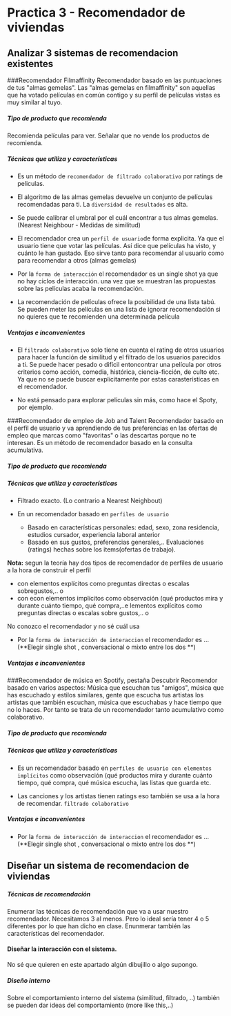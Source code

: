 # Practica 3 - Recomendador de viviendas


## Analizar 3 sistemas de recomendacion existentes

###Recomendador Filmaffinity
Recomendador basado en las puntuaciones de tus "almas gemelas".
Las "almas gemelas en filmaffinity" son aquellas que ha votado películas en común contigo y su perfíl de películas vistas es muy similar al tuyo.


##### Tipo de producto que recomienda
Recomienda películas para ver. Señalar que no vende los productos de recomienda. 

##### Técnicas que utiliza y características

 - Es un método de `recomendador de filtrado colaborativo` por ratings de peliculas. 

 - El algoritmo de las almas gemelas devuelve un conjunto de películas recomendadas para ti. La `diversidad de resultados` es alta. 

 - Se puede calibrar el umbral por el cuál encontrar a tus almas gemelas. (Nearest Neighbour - Medidas de similitud) 

 - El recomendador crea un `perfil de usuario`de forma explicita. Ya que el usuario tiene que votar las películas. Así dice que películas ha visto, y cuánto le han gustado. Eso sirve tanto para recomendar al usuario como para recomendar a otros (almas gemelas)

 - Por la `forma de interacción` el recomendador es un single shot ya que no hay ciclos de interacción. una vez que se muestran las propuestas sobre las películas acaba la recomendación. 

 - La recomendación de películas ofrece la posibilidad de una lista tabú. Se pueden meter las películas en una lista de ignorar recomendación si no quieres que te recomienden una determinada película

##### Ventajas e inconvenientes

- El `filtrado colaborativo` solo tiene en cuenta el rating de otros usuarios para hacer la función de similitud y el filtrado de los usuarios parecidos a ti. Se puede hacer pesado o difícil entoncontrar una película por otros criterios como acción, comedia, histórica, ciencia-ficción, de culto etc. Ya que no se puede buscar explicitamente por estas carasterísticas en el recomendador.  

- No está pensado para explorar películas sin más, como hace el Spoty, por ejemplo. 



###Recomendador de empleo de Job and Talent
Recomendador basado en el perfil de usuario y va aprendiendo de tus preferencias en las ofertas de empleo que marcas como "favoritas" o las descartas porque no te interesan.
Es un método de recomendador basado en la consulta acumulativa.

##### Tipo de producto que recomienda

##### Técnicas que utiliza y características

- Filtrado exacto. (Lo contrario a Nearest Neighbout)

- En un recomendador basado en `perfiles de usuario`
	- Basado en características personales: edad, sexo, zona residencia, estudios cursador, experiencia laboral anterior
	- Basado en sus gustos, preferencias generales,.. Evaluaciones (ratings) hechas sobre los items(ofertas de trabajo). 

**Nota:**  segun la teoría hay dos tipos de recomendador de perfiles de usuario a la hora de construir el perfil

- con elementos explícitos como preguntas directas o escalas sobregustos,.. o
- con econ elementos implícitos como observación (qué productos mira y durante cuánto tiempo, qué compra,..e lementos explícitos como
preguntas directas o escalas sobre gustos,.. o 

No conozco el recomendador y no sé cuál usa

- Por la `forma de interacción de interaccion` el recomendador es ... (**Elegir single shot , conversacional  o mixto entre los dos **) 


##### Ventajas e inconvenientes

###Recomendador de música en Spotify, pestaña Descubrir
Recomendor basado en varios aspectos: Música que escuchan tus "amigos", música que has escuchado y estilos similares, gente que escucha tus artistas los artistas que también escuchan, música que escuchabas y hace tiempo que no lo haces.
Por tanto se trata de un recomendador tanto acumulativo como colaborativo.

##### Tipo de producto que recomienda

##### Técnicas que utiliza y características

- Es un recomendador basado en `perfiles de usuario con elementos implícitos` como observación (qué productos mira y durante cuánto tiempo, qué compra, qué música escucha, las listas que guarda etc. 

- Las canciones y los artistas tienen ratings eso también se usa a la hora de recomendar. `filtrado colaborativo` 


##### Ventajas e inconvenientes

- Por la `forma de interacción de interaccion` el recomendador es ... (**Elegir single shot , conversacional o mixto entre los dos **) 


## Diseñar un sistema de recomendacion de viviendas

##### Técnicas de recomendación

Enumerar las técnicas de recomendación que va a usar nuestro recomendador. Necesitamos 3 al menos. Pero lo ideal sería tener 4 o 5 diferentes por lo que han dicho en clase. 
Enunmerar también las características del recomendador. 

#### Diseñar la interacción con el sistema.

No sé que quieren en este apartado algún dibujillo o algo supongo. 

##### Diseño interno

Sobre el comportamiento interno del sistema (similitud, filtrado, ..) también se pueden dar ideas del comportamiento (more like this,..)




